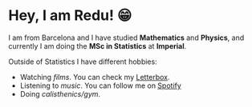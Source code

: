 # Hey, I am Redu! :grin:
I am from Barcelona and I have studied **Mathematics** and **Physics**, and currently I am doing the **MSc in Statistics** at **Imperial**. 

Outside of Statistics I have different hobbies:
- Watching _films_. You can check my [Letterbox](https://letterboxd.com/redu_1/).
- Listening to _music_. You can follow me on [Spotify](https://open.spotify.com/user/m73proio7oqnekpi8y9jfz2hz?si=d6f765d8a7524875)
- Doing _calisthenics/gym_.
